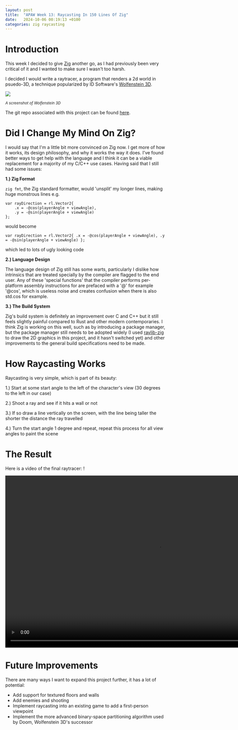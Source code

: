 ```yaml
---
layout: post
title:  "APAW Week 13: Raycasting In 150 Lines Of Zig"
date:   2024-10-06 00:19:13 +0100
categories: zig raycasting
---
```


# Introduction
This week I decided to give [Zig](https://ziglang.org/) another go, as I had previously been very critical of it and I wanted to make sure I wasn't too harsh.

I decided I would write a raytracer, a program that renders a 2d world in psuedo-3D, a technique popularized by ID Software's [Wolfenstein 3D](https://en.wikipedia.org/wiki/Wolfenstein_3D).

![](https://assetsio.gnwcdn.com/sc81t6.jpg?width=1200&height=1200&fit=bounds&quality=70&format=jpg&auto=webp)
<p><small> <i> A screenshot of Wolfenstein 3D </i> </small></p>

The git repo associated with this project can be found [here](https://github.com/Fhoughton/wolfenzig).

# Did I Change My Mind On Zig?
I would say that I'm a little bit more convinced on Zig now. I get more of how it works, its design philosophy, and why it works the way it does. I've found better ways to get help with the language and I think it can be a viable replacement for a majority of my C/C++ use cases. Having said that I still had some issues:

<b>1.) Zig Format</b>

`zig fmt`, the Zig standard formatter, would 'unsplit' my longer lines, making huge monstrous lines e.g.
```zig
var rayDirection = rl.Vector2{
    .x = -@cos(playerAngle + viewAngle),
    .y = -@sin(playerAngle + viewAngle)
};
```
would become
```zig
var rayDirection = rl.Vector2{ .x = -@cos(playerAngle + viewAngle), .y = -@sin(playerAngle + viewAngle) };
```

which led to lots of ugly looking code

<b>2.) Language Design</b>

The language design of Zig still has some warts, particularly I dislike how intrinsics that are treated specially by the compiler are flagged to the end user. Any of these 'special functions' that the compiler performs per-platform assembly instructions for are prefaced with a '@' for example '@cos', which is useless noise and creates confusion when there is also std.cos for example.

<b>3.) The Build System</b>

Zig's build system is definitely an improvement over C and C++ but it still feels slightly painful compared to Rust and other modern contemporaries. I think Zig is working on this well, such as by introducing a package manager, but the package manager still needs to be adopted widely (I used [raylib-zig](https://github.com/Not-Nik/raylib-zig) to draw the 2D graphics in this project, and it hasn't switched yet) and other improvements to the general build specifications need to be made.

# How Raycasting Works
Raycasting is very simple, which is part of its beauty:

1.) Start at some start angle to the left of the character's view (30 degrees to the left in our case)

2.) Shoot a ray and see if it hits a wall or not

3.) If so draw a line vertically on the screen, with the line being taller the shorter the distance the ray travelled

4.) Turn the start angle 1 degree and repeat, repeat this process for all view angles to paint the scene



# The Result
Here is a video of the final raytracer:
[](images/raycaster_demo.webm)!


<video muted autoplay controls width="960" height="540">
    <source src="/images/raycaster_demo.webm" type="video/webm">
</video>

# Future Improvements
There are many ways I want to expand this project further, it has a lot of potential:
- Add support for textured floors and walls
- Add enemies and shooting
- Implement raycasting into an existing game to add a first-person viewpoint
- Implement the more advanced binary-space partitioning algorithm used by Doom, Wolfenstein 3D's successor
